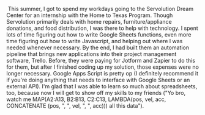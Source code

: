 &nbsp;This summer, I got to spend my workdays going to the Servolution Dream Center for an internship with the Home to Texas Program. Though Servolution primarily deals with home repairs, furniture/appliance donations, and food distribution, I was there to help with technology. I spent lots of time figuring out how to write Google Sheets functions, even more time figuring out how to write Javascript, and helping out where I was needed whenever necessary. By the end, I had built them an automation pipeline that brings new applications into their project management software, Trello. Before, they were paying for Jotform and Zapier to do this for them, but after I finished coding up my solution, those expenses were no longer necessary. Google Apps Script is pretty op (I definitely recommend it if you're doing anything that needs to interface with Google Sheets or an external API). I'm glad that I was able to learn so much about spreadsheets, too, because now I will get to show off my skills to my friends ("Yo bro, watch me MAP(A2:A13, B2:B13, C2:C13, LAMBDA(pos, vel, acc, CONCATENATE (pos, ", ", vel, ", ", acc))) all this data").

